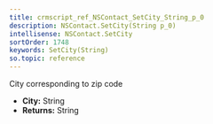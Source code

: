 ```yaml
---
title: crmscript_ref_NSContact_SetCity_String_p_0
description: NSContact.SetCity(String p_0)
intellisense: NSContact.SetCity
sortOrder: 1748
keywords: SetCity(String)
so.topic: reference
---
```



City corresponding to zip code



* **City:** String
* **Returns:** String


